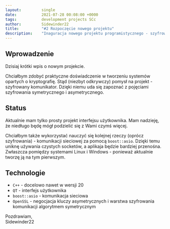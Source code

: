 ```yaml
---
layout:         single
date:           2021-07-28 00:08:00 +0000
tags:           development projects SCc
author:         Sidewinder22
title:          "#2 Rozpoczęcie nowego projektu"
description:    "Inaguracja nowego projektu programistycznego - szyfrowanego komunikatora"
---
```


## Wprowadzenie

Dzisiaj krótki wpis o nowym projekcie.

Chciałbym zdobyć praktyczne doświadczenie w tworzeniu systemów opartych o kryptografię.
Stąd (niezbyt odkrywczy) pomysł na projekt - szyfrowany komunikator.
Dzięki niemu uda się zapoznać z pojęciami szyfrowania symetrycznego i asymetrycznego.

## Status

Aktualnie mam tylko prosty projekt interfejsu użytkownika.
Mam nadzieję, że niedługo będę mógł podzielić się z Wami czymś więcej.

Chciałbym także wykorzystać nauczyć się kolejnej rzeczy (oprócz szyfrowania) - komunikacji sieciowej za pomocą `boost::asio`.
Dzięki temu uniknę używania czystych socketów, a aplikaja będzie bardziej przenośna. Zwłaszcza pomiędzy systemami Linux i Windows - ponieważ aktualnie tworzę ją na tym pierwszym.

## Technologie

* `C++` - docelowo nawet w wersji 20
* `QT` - interfejs użytkownika
* `boost::asio` - komunikacja sieciowa
* `OpenSSL` - negocjacja kluczy asymetrycznych i warstwa szyfrowania komunikacji algorytmem symetrycznym

Pozdrawiam,  
Sidewinder22

